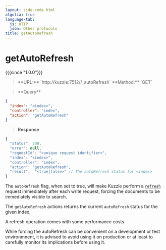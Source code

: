 ```yaml
---
layout: side-code.html
algolia: true
language-tab:
  js: HTTP
  json: Other protocols
title: getAutoRefresh
---
```


# getAutoRefresh

{{{since "1.0.0"}}}

<blockquote class="js">
<p>
**URL:** `http://kuzzle:7512/<index>/_autoRefresh`  
**Method:** `GET`
</p>
</blockquote>

<blockquote class="json">
<p>
**Query**
</p>
</blockquote>


```json
{
  "index": "<index>",
  "controller": "index",
  "action": "getAutoRefresh"
}
```

>**Response**

```javascript
{
  "status": 200,
  "error": null, 
  "requestId": "<unique request identifier>",
  "index": "<index>",
  "controller": "index",
  "action": "getAutoRefresh",
  "result":  "<true|false>" // The autoRefresh status for <index>
}
```

The `autoRefresh` flag, when set to true, will make Kuzzle perform a
[`refresh`](https://www.elastic.co/guide/en/elasticsearch/guide/5.x/near-real-time.html#refresh-api) request
immediately after each write request, forcing the documents to be immediately visible to search.

The `getAutoRefresh` actions returns the current `autoRefresh` status for the given index.

<aside class="left warning">
  <p>
    A refresh operation comes with some performance costs.
  </p>
  <p>
    While forcing the autoRefresh can be convenient on a development or test environmnent, it is advised to avoid
    using it on production or at least to carefully monitor its implications before using it.
  </p>
</aside>
